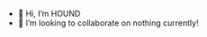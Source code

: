 - 👋 Hi, I’m HOUND
- 💞️ I’m looking to collaborate on nothing currently!

<!---
HOUND1312/HOUND1312 is a ✨ special ✨ repository because its `README.md` (this file) appears on your GitHub profile.
You can click the Preview link to take a look at your changes.
--->
